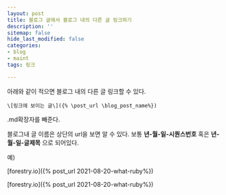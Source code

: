```yaml
---
layout: post
title: 블로그 글에서 블로그 내의 다른 글 링크하기
description: ''
sitemap: false
hide_last_modified: false
categories:
- blog
- maint
tags: 링크

---
```

아래와 같이 적으면 블로그 내의 다른 글 링크할 수 있다.
~~~
\[링크에 보이는 글\]({% \post_url \blog_post_name%})
~~~
.md확장자를 빼준다.

블로그내 글 이름은 상단의 url을 보면 알 수 있다.
보통 **년-월-일-시퀀스번호** 혹은 **년-월-일-글제목** 으로 되어있다.

예)

\[forestry.io\]({% post_url 2021-08-20-what-ruby%})

[forestry.io]({% post_url 2021-08-20-what-ruby%})